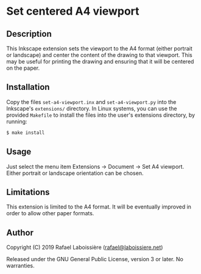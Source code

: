 # Set centered A4 viewport

## Description

This Inkscape extension sets the viewport to the A4 format (either portrait
or landscape) and center the content of the drawing to that viewport. This
may be useful for printing the drawing and ensuring that it will be centered
on the paper.

## Installation

Copy the files `set-a4-viewport.inx` and `set-a4-viewport.py` into the
Inkscape's `extensions/` directory. In Linux systems, you can use the
provided `Makefile` to install the files into the user's extensions
directory, by running:

```sh
$ make install
```

## Usage

Just select the menu item Extensions → Document → Set A4 viewport. Either
portrait or landscape orientation can be chosen.

## Limitations

This extension is limited to the A4 format. It will be eventually improved
in order to allow other paper formats.

## Author

Copyright (C) 2019 Rafael Laboissière (<rafael@laboissiere.net>)

Released under the GNU General Public License, version 3 or later. No warranties.
